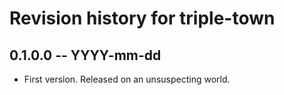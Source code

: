 # Revision history for triple-town

## 0.1.0.0  -- YYYY-mm-dd

* First version. Released on an unsuspecting world.
